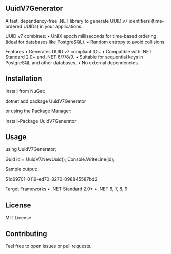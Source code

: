 ## UuidV7Generator

A fast, dependency-free .NET library to generate UUID v7 identifiers (time-ordered UUIDs) in your applications.

UUID v7 combines:
	•	UNIX epoch milliseconds for time-based ordering (ideal for databases like PostgreSQL).
	•	Random entropy to avoid collisions.

Features
	•	Generates UUID v7 compliant IDs.
	•	Compatible with .NET Standard 2.0+ and .NET 6/7/8/9.
	•	Suitable for sequential keys in PostgreSQL and other databases.
	•	No external dependencies.

## Installation

Install from NuGet:

dotnet add package UuidV7Generator

or using the Package Manager:

Install-Package UuidV7Generator

## Usage

using UuidV7Generator;

Guid id = UuidV7.NewUuid();
Console.WriteLine(id);

Sample output:

51d69701-0119-ed70-8270-098845587bd2

Target Frameworks
	•	.NET Standard 2.0+
	•	.NET 6, 7, 8, 9

## License

MIT License

## Contributing

Feel free to open issues or pull requests.